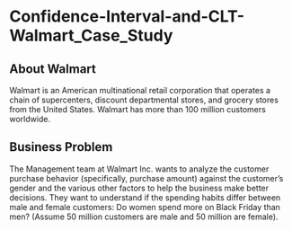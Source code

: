 # Confidence-Interval-and-CLT-Walmart_Case_Study

## About Walmart

Walmart is an American multinational retail corporation that operates a chain of supercenters, discount departmental stores, and grocery stores from the United States. Walmart has more than 100 million customers worldwide.

## Business Problem

The Management team at Walmart Inc. wants to analyze the customer purchase behavior (specifically, purchase amount) against the customer’s gender and the various other factors to help the business make better decisions. They want to understand if the spending habits differ between male and female customers: Do women spend more on Black Friday than men? (Assume 50 million customers are male and 50 million are female).
